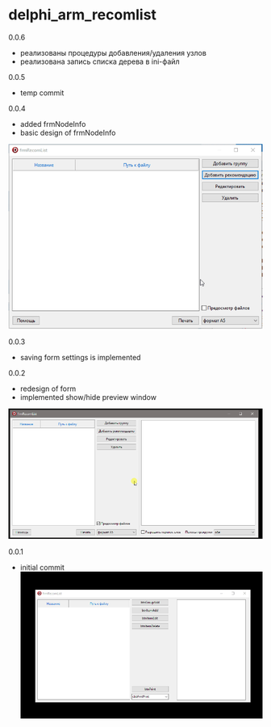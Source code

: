 # delphi_arm_recomlist

0.0.6
- реализованы процедуры добавления/удаления узлов
- реализована запись списка дерева в ini-файл

0.0.5
- temp commit

0.0.4
- added frmNodeInfo
- basic design of frmNodeInfo

![](pict/rec_list_03.gif)

0.0.3
- saving form settings is implemented

0.0.2
- redesign of form
- implemented show/hide preview window

![](pict/rec_list_02.gif)

0.0.1
- initial commit
![](pict/rec_list_01.gif)
